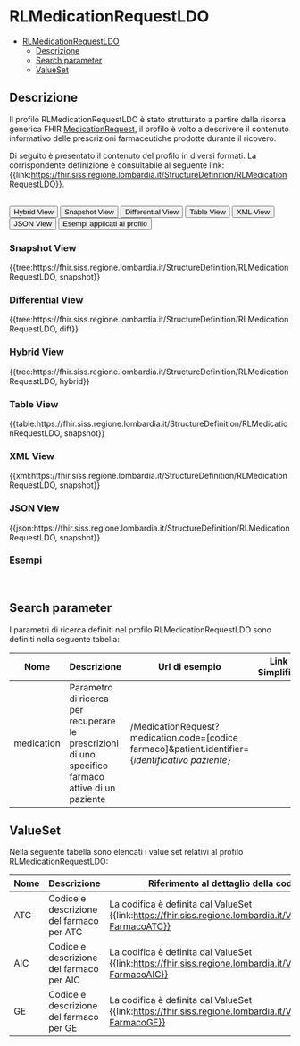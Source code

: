 # RLMedicationRequestLDO

- [RLMedicationRequestLDO](#RLMedicationRequestLDO)
  - [Descrizione](#descrizione)
  - [Search parameter](#search-parameter)
  - [ValueSet](#valueset)


## Descrizione

Il profilo RLMedicationRequestLDO è stato strutturato a partire dalla risorsa generica FHIR [MedicationRequest](https://hl7.org/fhir/r4/medicationrequest.html), il profilo è volto a descrivere il contenuto informativo delle prescrizioni farmaceutiche prodotte durante il ricovero.

Di seguito è presentato il contenuto del profilo in diversi formati. La corrispondente definizione è consultabile al seguente link: {{link:https://fhir.siss.regione.lombardia.it/StructureDefinition/RLMedicationRequestLDO}}.

<br>
<div class="tab">
  <button class="tablinks active" onclick="openTab(event, 'Hybrid View')">Hybrid View</button>
  <button class="tablinks" onclick="openTab(event, 'Snapshot View')">Snapshot View</button>
  <button class="tablinks" onclick="openTab(event, 'Differential View')">Differential View</button>
  <button class="tablinks" onclick="openTab(event, 'Table View')">Table View</button>
  <button class="tablinks" onclick="openTab(event, 'XML View')">XML View</button>
  <button class="tablinks" onclick="openTab(event, 'JSON View')">JSON View</button>
  <button class="tablinks" onclick="openTab(event, 'Esempi')">Esempi applicati al profilo</button>
</div>
<div id="Snapshot View" class="tabcontent">
  <h3>Snapshot View</h3>
{{tree:https://fhir.siss.regione.lombardia.it/StructureDefinition/RLMedicationRequestLDO, snapshot}}
</div>

<div id="Differential View" class="tabcontent">
  <h3>Differential View</h3>
{{tree:https://fhir.siss.regione.lombardia.it/StructureDefinition/RLMedicationRequestLDO, diff}}
</div>

<div id="Hybrid View" class="tabcontent"  style="display:block">
  <h3>Hybrid View</h3>
{{tree:https://fhir.siss.regione.lombardia.it/StructureDefinition/RLMedicationRequestLDO, hybrid}}
</div>

<div id="Table View" class="tabcontent">
  <h3>Table View</h3>
{{table:https://fhir.siss.regione.lombardia.it/StructureDefinition/RLMedicationRequestLDO, snapshot}}
</div>

<div id="XML View" class="tabcontent">
  <h3>XML View</h3>
{{xml:https://fhir.siss.regione.lombardia.it/StructureDefinition/RLMedicationRequestLDO, snapshot}}
</div>

<div id="JSON View" class="tabcontent">
  <h3>JSON View</h3>
{{json:https://fhir.siss.regione.lombardia.it/StructureDefinition/RLMedicationRequestLDO, snapshot}}
</div>

<div id="Esempi" class="tabcontent">
  <h3>Esempi</h3>
<br>
</div>


## Search parameter

I parametri di ricerca definiti nel profilo RLMedicationRequestLDO sono definiti nella seguente tabella:

| Nome | Descrizione | Url di esempio | Link Simplifier |
|---|---|---|---|
| medication | Parametro di ricerca per recuperare le prescrizioni di uno specifico farmaco attive di un paziente | /MedicationRequest?medication.code=[codice farmaco]&patient.identifier=\{_identificativo paziente_\}|  |
<!-- ===================================================FINE SEZIONE=================================================== -->

## ValueSet
Nella seguente tabella sono elencati i value set relativi al profilo RLMedicationRequestLDO:

| Nome    | Descrizione    | Riferimento   al dettaglio della codifica    |
|---|---|---|
| ATC | Codice e descrizione del farmaco per ATC |La codifica è definita dal ValueSet {{link:https://fhir.siss.regione.lombardia.it/Valueset/DDC-FarmacoATC}} |
| AIC | Codice e descrizione del farmaco per AIC |La codifica è definita dal ValueSet {{link:https://fhir.siss.regione.lombardia.it/Valueset/DDC-FarmacoAIC}} |
| GE | Codice e descrizione del farmaco per GE |La codifica è definita dal ValueSet {{link:https://fhir.siss.regione.lombardia.it/Valueset/DDC-FarmacoGE}} |